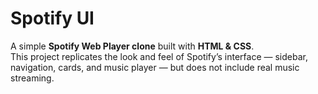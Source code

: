 # Spotify UI

A simple **Spotify Web Player clone** built with **HTML & CSS**.  
This project replicates the look and feel of Spotify’s interface — sidebar, navigation, cards, and music player — but does not include real music streaming.
